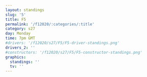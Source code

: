 ```yaml
---
layout: standings
slug: '5'
title: F5
permalink: '/f12020/:categories/:title'
category: s27
day: Monday
time: 7pm GMT
#drivers: '/f12020/s27/F5/F5-driver-standings.png'
drivers_2: ''
#constructors: '/f12020/s27/F5/F5-constructor-standings.png'
graphics:
  standings: ''
  tv: ''
---
```


